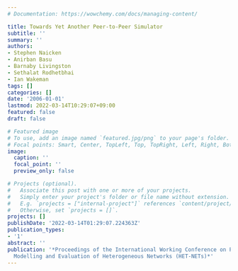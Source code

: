 ```yaml
---
# Documentation: https://wowchemy.com/docs/managing-content/

title: Towards Yet Another Peer-to-Peer Simulator
subtitle: ''
summary: ''
authors:
- Stephen Naicken
- Anirban Basu
- Barnaby Livingston
- Sethalat Rodhetbhai
- Ian Wakeman
tags: []
categories: []
date: '2006-01-01'
lastmod: 2022-03-14T10:29:07+09:00
featured: false
draft: false

# Featured image
# To use, add an image named `featured.jpg/png` to your page's folder.
# Focal points: Smart, Center, TopLeft, Top, TopRight, Left, Right, BottomLeft, Bottom, BottomRight.
image:
  caption: ''
  focal_point: ''
  preview_only: false

# Projects (optional).
#   Associate this post with one or more of your projects.
#   Simply enter your project's folder or file name without extension.
#   E.g. `projects = ["internal-project"]` references `content/project/deep-learning/index.md`.
#   Otherwise, set `projects = []`.
projects: []
publishDate: '2022-03-14T01:29:07.224363Z'
publication_types:
- '1'
abstract: ''
publication: '*Proceedings of the International Working Conference on Performance
  Modelling and Evaluation of Heterogeneous Networks (HET-NETs)*'
---
```

